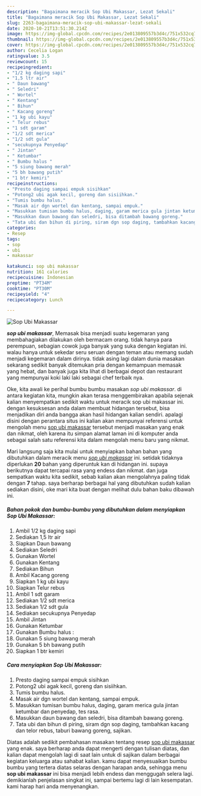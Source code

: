 ```yaml
---
description: "Bagaimana meracik Sop Ubi Makassar, Lezat Sekali"
title: "Bagaimana meracik Sop Ubi Makassar, Lezat Sekali"
slug: 2263-bagaimana-meracik-sop-ubi-makassar-lezat-sekali
date: 2020-10-21T13:51:30.214Z
image: https://img-global.cpcdn.com/recipes/2e013809557b3d4c/751x532cq70/sop-ubi-makassar-foto-resep-utama.jpg
thumbnail: https://img-global.cpcdn.com/recipes/2e013809557b3d4c/751x532cq70/sop-ubi-makassar-foto-resep-utama.jpg
cover: https://img-global.cpcdn.com/recipes/2e013809557b3d4c/751x532cq70/sop-ubi-makassar-foto-resep-utama.jpg
author: Cecelia Logan
ratingvalue: 3.5
reviewcount: 15
recipeingredient:
- "1/2 kg daging sapi"
- "1,5 ltr air"
- " Daun bawang"
- " Seledri"
- " Wortel"
- " Kentang"
- " Bihun"
- " Kacang goreng"
- "1 kg ubi kayu"
- " Telur rebus"
- "1 sdt garam"
- "1/2 sdt merica"
- "1/2 sdt gula"
- "secukupnya Penyedap"
- " Jintan"
- " Ketumbar"
- " Bumbu halus "
- "5 siung bawang merah"
- "5 bh bawang putih"
- "1 btr kemiri"
recipeinstructions:
- "Presto daging sampai empuk sisihkan"
- "Potong2 ubi agak kecil, goreng dan sisiihkan."
- "Tumis bumbu halus."
- "Masak air dgn wortel dan kentang, sampai empuk."
- "Masukkan tumisan bumbu halus, daging, garam merica gula jintan ketumbar dan penyedap, tes rasa."
- "Masukkan daun bawang dan seledri, bisa ditambah bawang goreng."
- "Tata ubi dan bihun di piring, siram dgn sop daging, tambahkan kacang dan telor rebus, taburi bawang goreng, sajikan."
categories:
- Resep
tags:
- sop
- ubi
- makassar

katakunci: sop ubi makassar 
nutrition: 161 calories
recipecuisine: Indonesian
preptime: "PT34M"
cooktime: "PT30M"
recipeyield: "4"
recipecategory: Lunch

---
```



![Sop Ubi Makassar](https://img-global.cpcdn.com/recipes/2e013809557b3d4c/751x532cq70/sop-ubi-makassar-foto-resep-utama.jpg)

<b><i>sop ubi makassar</i></b>, Memasak bisa menjadi suatu kegemaran yang membahagiakan dilakukan oleh bermacam orang. tidak hanya para perempuan, sebagian cowok juga banyak yang suka dengan kegiatan ini. walau hanya untuk sekedar seru seruan dengan teman atau memang sudah menjadi kegemaran dalam dirinya. tidak asing lagi dalam dunia masakan sekarang sedikit banyak ditemukan pria dengan kemampuan memasak yang hebat, dan banyak juga kita lihat di berbagai depot dan restaurant yang mempunyai koki laki laki sebagai chef terbaik nya.

Oke, kita awali ke perihal bumbu bumbu masakan <i>sop ubi makassar</i>. di antara kegiatan kita, mungkin akan terasa menggembirakan apabila sejenak kalian menyempatkan sedikit waktu untuk meracik sop ubi makassar ini. dengan kesuksesan anda dalam membuat hidangan tersebut, bisa menjadikan diri anda bangga akan hasil hidangan kalian sendiri. apalagi disini dengan perantara situs ini kalian akan mempunyai referensi untuk mengolah menu <u>sop ubi makassar</u> tersebut menjadi masakan yang enak dan nikmat, oleh karena itu simpan alamat laman ini di komputer anda sebagai salah satu referensi kita dalam mengolah menu baru yang nikmat.




Mari langsung saja kita mulai untuk menyiapkan bahan bahan yang dibutuhkan dalam meracik menu <u><i>sop ubi makassar</i></u> ini. setidak tidaknya diperlukan <b>20</b> bahan yang diperuntuk kan di hidangan ini. supaya berikutnya dapat tercapai rasa yang endess dan nikmat. dan juga sempatkan waktu kita sedikit, sebab kalian akan mengolahnya paling tidak dengan <b>7</b> tahap. saya berharap berbagai hal yang dibutuhkan sudah kalian sediakan disini, oke mari kita buat dengan melihat dulu bahan baku dibawah ini.

<!--inarticleads1-->

##### Bahan pokok dan bumbu-bumbu yang dibutuhkan dalam menyiapkan Sop Ubi Makassar:

1. Ambil 1/2 kg daging sapi
1. Sediakan 1,5 ltr air
1. Siapkan  Daun bawang
1. Sediakan  Seledri
1. Gunakan  Wortel
1. Gunakan  Kentang
1. Sediakan  Bihun
1. Ambil  Kacang goreng
1. Siapkan 1 kg ubi kayu
1. Siapkan  Telur rebus
1. Ambil 1 sdt garam
1. Sediakan 1/2 sdt merica
1. Sediakan 1/2 sdt gula
1. Sediakan secukupnya Penyedap
1. Ambil  Jintan
1. Gunakan  Ketumbar
1. Gunakan  Bumbu halus :
1. Gunakan 5 siung bawang merah
1. Gunakan 5 bh bawang putih
1. Siapkan 1 btr kemiri




<!--inarticleads2-->

##### Cara menyiapkan Sop Ubi Makassar:

1. Presto daging sampai empuk sisihkan
1. Potong2 ubi agak kecil, goreng dan sisiihkan.
1. Tumis bumbu halus.
1. Masak air dgn wortel dan kentang, sampai empuk.
1. Masukkan tumisan bumbu halus, daging, garam merica gula jintan ketumbar dan penyedap, tes rasa.
1. Masukkan daun bawang dan seledri, bisa ditambah bawang goreng.
1. Tata ubi dan bihun di piring, siram dgn sop daging, tambahkan kacang dan telor rebus, taburi bawang goreng, sajikan.




Diatas adalah sedikit pembahasan masakan tentang resep <u>sop ubi makassar</u> yang enak. saya berharap anda dapat mengerti dengan tulisan diatas, dan kalian dapat mengolah lagi di saat lain untuk di sajikan dalam berbagai kegiatan keluarga atau sahabat kalian. kamu dapat menyesuaikan bumbu bumbu yang tertera diatas selaras dengan harapan anda, sehingga menu <b>sop ubi makassar</b> ini bisa menjadi lebih endess dan menggugah selera lagi. demikianlah penjelasan singkat ini, sampai bertemu lagi di lain kesempatan. kami harap hari anda menyenangkan.
